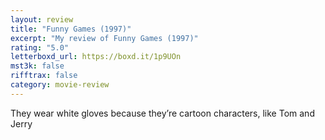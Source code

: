 ```yaml
---
layout: review
title: "Funny Games (1997)"
excerpt: "My review of Funny Games (1997)"
rating: "5.0"
letterboxd_url: https://boxd.it/1p9UOn
mst3k: false
rifftrax: false
category: movie-review
---
```


They wear white gloves because they’re cartoon characters, like Tom and Jerry
